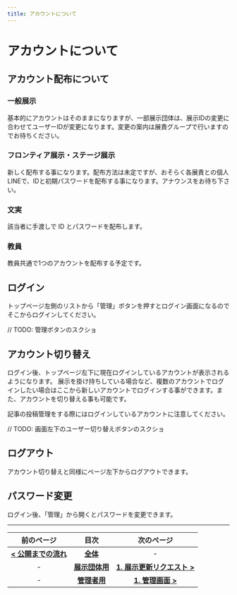 ```yaml
---
title: アカウントについて
---
```


# アカウントについて

## アカウント配布について

### 一般展示

基本的にアカウントはそのままになりますが、一部展示団体は、展示IDの変更に合わせてユーザーIDが変更になります。変更の案内は展責グループで行いますのでお待ちください。

### フロンティア展示・ステージ展示

新しく配布する事になります。配布方法は未定ですが、おそらく各展責との個人LINEで、IDと初期パスワードを配布する事になります。アナウンスをお待ち下さい。

### 文実

該当者に手渡しで ID とパスワードを配布します。

### 教員

教員共通で1つのアカウントを配布する予定です。


## ログイン

トップページ左側のリストから「管理」ボタンを押すとログイン画面になるのでそこからログインしてください。

// TODO: 管理ボタンのスクショ

## アカウント切り替え

ログイン後、トップページ左下に現在ログインしているアカウントが表示されるようになります。
展示を掛け持ちしている場合など、複数のアカウントでログインしたい場合はここから新しいアカウントでログインする事ができます。また、アカウントを切り替える事も可能です。

記事の投稿管理をする際にはログインしているアカウントに注意してください。

// TODO: 画面左下のユーザー切り替えボタンのスクショ

## ログアウト

アカウント切り替えと同様にページ左下からログアウトできます。

## パスワード変更

ログイン後、「管理」から開くとパスワードを変更できます。

---

| 前のページ | 目次 | 次のページ |
| :-: | :-: | :-: |
| **[< 公開までの流れ ](./operation)**  | **[全体](/)** | - |
| - | **[展示団体用](/exhibition)** | **[1. 展示更新リクエスト >](/exhibition/1-post)** |
| - | **[管理者用](/admin)** | **[1. 管理画面 >](/admin/1-manage)** |
